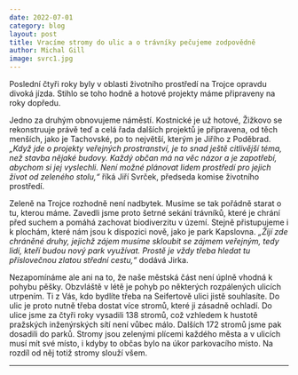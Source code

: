 ```yaml
---
date: 2022-07-01
category: blog
layout: post
title: Vracíme stromy do ulic a o trávníky pečujeme zodpovědně
author: Michal Gill
image: svrc1.jpg
---
```


Poslední čtyři roky byly v oblasti životního prostředí na Trojce opravdu divoká jízda. Stihlo se toho hodně a hotové projekty máme připraveny na roky dopředu.

Jedno za druhým obnovujeme náměstí. Kostnické je už hotové, Žižkovo se rekonstruuje právě teď a celá řada dalších projektů je připravena, od těch menších, jako je Tachovské, po to největší, kterým je Jiřího z Poděbrad. *„Když jde o projekty veřejných prostranství, je to snad ještě citlivější téma, než stavba nějaké budovy. Každý občan má na věc názor a je zapotřebí, abychom si jej vyslechli. Není možné plánovat lidem prostředí pro jejich život od zeleného stolu,“* říká Jiří Svrček, předseda komise životního prostředí.

Zeleně na Trojce rozhodně není nadbytek. Musíme se tak pořádně starat o tu, kterou máme. Zavedli jsme proto šetrné sekání trávníků, které je chrání před suchem a pomáhá zachovat biodiverzitu v území. Stejně přistupujeme i k plochám, které nám jsou k dispozici nově, jako je park Kapslovna. *„Žijí zde chráněné druhy, jejichž zájem musíme skloubit se zájmem veřejným, tedy lidí, kteří budou nový park využívat. Prostě je vždy třeba hledat tu příslovečnou zlatou střední cestu,“* dodává Jirka.

Nezapomínáme ale ani na to, že naše městská část není úplně vhodná k pohybu pěšky. Obzvláště v létě je pohyb po některých rozpálených ulicích utrpením. Ti z Vás, kdo bydlíte třeba na Seifertově ulici jistě souhlasíte. Do ulic je proto nutně třeba dostat více stromů, které ji zásadně ochladí. Do ulice jsme za čtyři roky vysadili 138 stromů, což vzhledem k hustotě pražských inženýrských sítí není vůbec málo. Dalších 172 stromů jsme pak dosadili do parků. Stromy jsou zelenými plícemi každého města a v ulicích musí mít své místo, i kdyby to občas bylo na úkor parkovacího místo. Na rozdíl od něj totiž stromy slouží všem.

- - -
